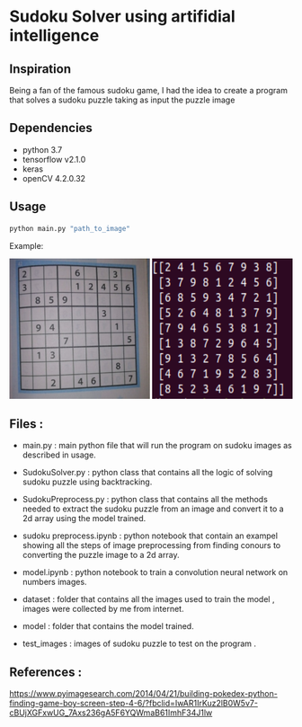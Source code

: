 # Sudoku Solver using artifidial intelligence 
## Inspiration 
Being a fan of the famous sudoku game, I had the idea to create a program that solves a sudoku puzzle taking as input the puzzle image


## Dependencies
-   python 3.7
-   tensorflow v2.1.0
-   keras 
-   openCV 4.2.0.32

## Usage 
```bash
python main.py "path_to_image"
```

Example:

<img src = "/test_images/sudoku7.jpg" width="250" height="250"/>   <img src="/screenshot1.png" width="250" height="250" /> 

## Files : 
- main.py : main python file that will run the program on sudoku images as described in usage.

- SudokuSolver.py : python class that contains all the logic of solving sudoku puzzle using backtracking.

- SudokuPreprocess.py : python class that contains all the methods needed to extract the sudoku puzzle from an image 
and convert it to a 2d array using the model trained.

- sudoku preprocess.ipynb : python notebook that contain an exampel showing all the steps of image preprocessing from 
finding conours to converting the puzzle image to a 2d array.

- model.ipynb : python notebook to train a convolution neural network on numbers images. 

- dataset : folder that contains all the images used to train the model , images were collected by me from internet.

- model : folder that contains the model trained.

- test_images : images of sudoku puzzle to test on the program . 

## References : 
https://www.pyimagesearch.com/2014/04/21/building-pokedex-python-finding-game-boy-screen-step-4-6/?fbclid=IwAR1IrKuz2lB0W5v7-cBUjXGFxwUG_7Axs236gA5F6YQWmaB61ImhF34J1lw





